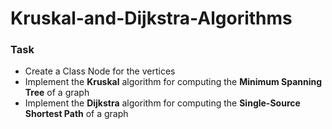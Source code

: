 # Kruskal-and-Dijkstra-Algorithms

### Task 
- Create a Class Node for the vertices
- Implement the **Kruskal** algorithm for computing the **Minimum Spanning Tree** of a graph
- Implement the **Dijkstra** algorithm for computing the **Single-Source Shortest Path** of a graph
